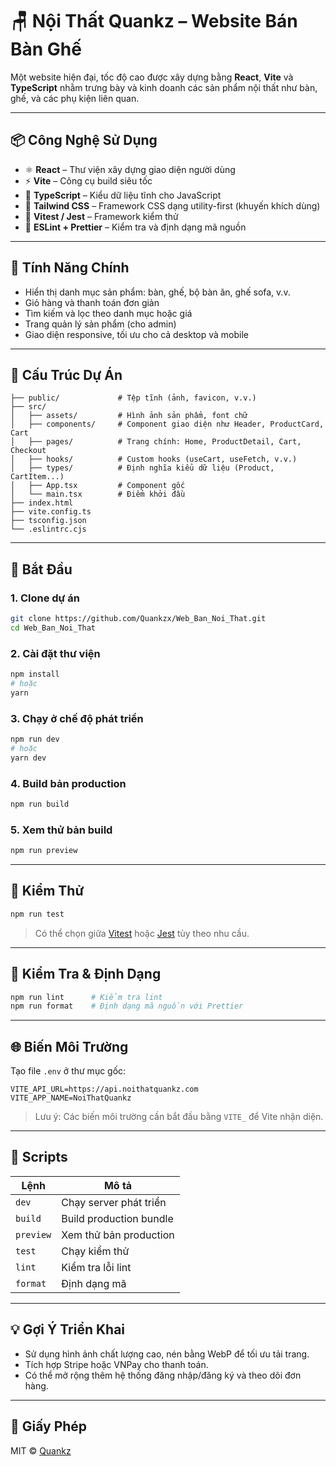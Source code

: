 # 🪑 Nội Thất Quankz – Website Bán Bàn Ghế

Một website hiện đại, tốc độ cao được xây dựng bằng **React**, **Vite** và **TypeScript** nhằm trưng bày và kinh doanh các sản phẩm nội thất như bàn, ghế, và các phụ kiện liên quan.

---

## 📦 Công Nghệ Sử Dụng

- ⚛️ **React** – Thư viện xây dựng giao diện người dùng
- ⚡ **Vite** – Công cụ build siêu tốc
- 🔡 **TypeScript** – Kiểu dữ liệu tĩnh cho JavaScript
- 🎨 **Tailwind CSS** – Framework CSS dạng utility-first (khuyến khích dùng)
- 🧪 **Vitest / Jest** – Framework kiểm thử
- 📁 **ESLint + Prettier** – Kiểm tra và định dạng mã nguồn

---

## 🛒 Tính Năng Chính

- Hiển thị danh mục sản phẩm: bàn, ghế, bộ bàn ăn, ghế sofa, v.v.
- Giỏ hàng và thanh toán đơn giản
- Tìm kiếm và lọc theo danh mục hoặc giá
- Trang quản lý sản phẩm (cho admin)
- Giao diện responsive, tối ưu cho cả desktop và mobile

---

## 📂 Cấu Trúc Dự Án

```
├── public/             # Tệp tĩnh (ảnh, favicon, v.v.)
├── src/                
│   ├── assets/         # Hình ảnh sản phẩm, font chữ
│   ├── components/     # Component giao diện như Header, ProductCard, Cart
│   ├── pages/          # Trang chính: Home, ProductDetail, Cart, Checkout
│   ├── hooks/          # Custom hooks (useCart, useFetch, v.v.)
│   ├── types/          # Định nghĩa kiểu dữ liệu (Product, CartItem...)
│   ├── App.tsx         # Component gốc
│   └── main.tsx        # Điểm khởi đầu
├── index.html          
├── vite.config.ts      
├── tsconfig.json       
└── .eslintrc.cjs       
```

---

## 🚀 Bắt Đầu

### 1. Clone dự án

```bash
git clone https://github.com/Quankzx/Web_Ban_Noi_That.git
cd Web_Ban_Noi_That
```

### 2. Cài đặt thư viện

```bash
npm install
# hoặc
yarn
```

### 3. Chạy ở chế độ phát triển

```bash
npm run dev
# hoặc
yarn dev
```

### 4. Build bản production

```bash
npm run build
```

### 5. Xem thử bản build

```bash
npm run preview
```

---

## 🧪 Kiểm Thử

```bash
npm run test
```

> Có thể chọn giữa [Vitest](https://vitest.dev/) hoặc [Jest](https://jestjs.io/) tùy theo nhu cầu.

---

## 🔧 Kiểm Tra & Định Dạng

```bash
npm run lint      # Kiểm tra lint
npm run format    # Định dạng mã nguồn với Prettier
```

---

## 🌐 Biến Môi Trường

Tạo file `.env` ở thư mục gốc:

```
VITE_API_URL=https://api.noithatquankz.com
VITE_APP_NAME=NoiThatQuankz
```

> Lưu ý: Các biến môi trường cần bắt đầu bằng `VITE_` để Vite nhận diện.

---

## 📌 Scripts

| Lệnh            | Mô tả                            |
|-----------------|----------------------------------|
| `dev`           | Chạy server phát triển          |
| `build`         | Build production bundle         |
| `preview`       | Xem thử bản production          |
| `test`          | Chạy kiểm thử                   |
| `lint`          | Kiểm tra lỗi lint               |
| `format`        | Định dạng mã                    |

---

## 💡 Gợi Ý Triển Khai

- Sử dụng hình ảnh chất lượng cao, nén bằng WebP để tối ưu tải trang.
- Tích hợp Stripe hoặc VNPay cho thanh toán.
- Có thể mở rộng thêm hệ thống đăng nhập/đăng ký và theo dõi đơn hàng.

---

## 📄 Giấy Phép

MIT © [Quankz](https://github.com/Quankzx)
